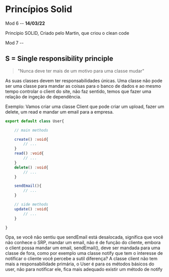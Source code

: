 # Princípios Solid

Mod 6 -- **14/03/22**

Princípio SOLID, Criado pelo Martin, que criou o clean code

Mod 7 --

## S = Single responsibility principle

> "Nunca deve ter mais de um motivo para uma classe mudar"

As suas classes devem ter responsabilidades únicas. Uma classe não pode ser uma classe para mandar as coisas para o banco de dados e ao mesmo tempo controlar o client do site, não faz sentido, temos que fazer uma relação de ingeção de dependência.

Exemplo: Vamos criar uma classe Client que pode criar um upload, fazer um delete, um read e mandar um email para a empresa.

~~~ts
export default class User{

    // main methods

    create() :void{
        // ...
    }
    read() :void{
        // ...
    }
    delete() :void{
        // ...
    }

    sendEmail(){
        // ...
    }

    // side methods
    update() :void{
        // ...
    }

}
~~~

Opa, se você não sentiu que sendEmail está desalocada, significa que você não conhece o SRP, mandar um email, não é de função do cliente, embora o client possa mandar um email, sendEmail(), deve ser mandada para uma classe de fora, como por exemplo uma classe notify que tem o interesse de notificar o cliente você percebe a sutil diferença? A classe client não tem mais a responsabilidade primária, o User é para os métodos básicos do user, não para notificar ele, fica mais adequado existir um método de notify
